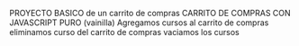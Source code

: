PROYECTO BASICO de un carrito de compras 
CARRITO DE COMPRAS CON JAVASCRIPT PURO (vainilla)
Agregamos cursos al carrito de compras
eliminamos curso del carrito de compras
vaciamos los cursos
